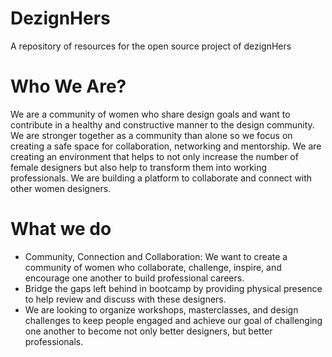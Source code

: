 # DezignHers
A repository of resources for the open source project of dezignHers

# Who We Are?
We are a community of women who share design goals and want to contribute in a healthy and constructive manner to the design community. 
We are stronger together as a community than alone so we focus on creating a safe space for collaboration, networking and mentorship. We are creating an environment that helps to not only increase the number of female designers but also help to transform them into working professionals. We are building a platform to collaborate and connect with other women designers.

# What we do
- Community, Connection and Collaboration: We want to create a community of women who collaborate, challenge, inspire, and encourage one another to build professional careers.
- Bridge the gaps left behind in bootcamp by providing physical presence to help review and discuss with these designers.
- We are looking to organize workshops, masterclasses, and design challenges to keep people engaged and achieve our goal of challenging one another to become not only better designers, but better professionals.

